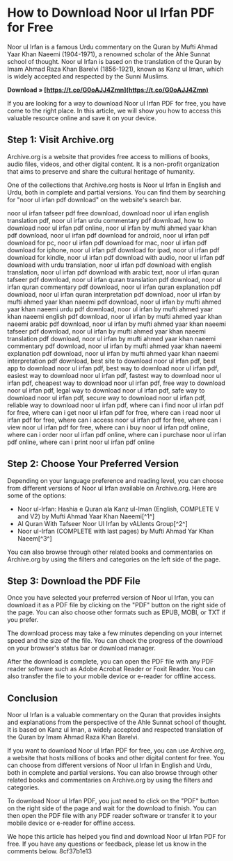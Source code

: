 # How to Download Noor ul Irfan PDF for Free
 
Noor ul Irfan is a famous Urdu commentary on the Quran by Mufti Ahmad Yaar Khan Naeemi (1904-1971), a renowned scholar of the Ahle Sunnat school of thought. Noor ul Irfan is based on the translation of the Quran by Imam Ahmad Raza Khan Barelvi (1856-1921), known as Kanz ul Iman, which is widely accepted and respected by the Sunni Muslims.
 
**Download » [https://t.co/G0oAJJ4Zmn](https://t.co/G0oAJJ4Zmn)**


 
If you are looking for a way to download Noor ul Irfan PDF for free, you have come to the right place. In this article, we will show you how to access this valuable resource online and save it on your device.
 
## Step 1: Visit Archive.org
 
Archive.org is a website that provides free access to millions of books, audio files, videos, and other digital content. It is a non-profit organization that aims to preserve and share the cultural heritage of humanity.
 
One of the collections that Archive.org hosts is Noor ul Irfan in English and Urdu, both in complete and partial versions. You can find them by searching for "noor ul irfan pdf download" on the website's search bar.
 
noor ul irfan tafseer pdf free download,  download noor ul irfan english translation pdf,  noor ul irfan urdu commentary pdf download,  how to download noor ul irfan pdf online,  noor ul irfan by mufti ahmed yaar khan pdf download,  noor ul irfan pdf download for android,  noor ul irfan pdf download for pc,  noor ul irfan pdf download for mac,  noor ul irfan pdf download for iphone,  noor ul irfan pdf download for ipad,  noor ul irfan pdf download for kindle,  noor ul irfan pdf download with audio,  noor ul irfan pdf download with urdu translation,  noor ul irfan pdf download with english translation,  noor ul irfan pdf download with arabic text,  noor ul irfan quran tafseer pdf download,  noor ul irfan quran translation pdf download,  noor ul irfan quran commentary pdf download,  noor ul irfan quran explanation pdf download,  noor ul irfan quran interpretation pdf download,  noor ul irfan by mufti ahmed yaar khan naeemi pdf download,  noor ul irfan by mufti ahmed yaar khan naeemi urdu pdf download,  noor ul irfan by mufti ahmed yaar khan naeemi english pdf download,  noor ul irfan by mufti ahmed yaar khan naeemi arabic pdf download,  noor ul irfan by mufti ahmed yaar khan naeemi tafseer pdf download,  noor ul irfan by mufti ahmed yaar khan naeemi translation pdf download,  noor ul irfan by mufti ahmed yaar khan naeemi commentary pdf download,  noor ul irfan by mufti ahmed yaar khan naeemi explanation pdf download,  noor ul irfan by mufti ahmed yaar khan naeemi interpretation pdf download,  best site to download noor ul irfan pdf,  best app to download noor ul irfan pdf,  best way to download noor ul irfan pdf,  easiest way to download noor ul irfan pdf,  fastest way to download noor ul irfan pdf,  cheapest way to download noor ul irfan pdf,  free way to download noor ul irfan pdf,  legal way to download noor ul irfan pdf,  safe way to download noor ul irfan pdf,  secure way to download noor ul irfan pdf,  reliable way to download noor ul irfan pdf,  where can i find noor ul irfan pdf for free,  where can i get noor ul irfan pdf for free,  where can i read noor ul irfan pdf for free,  where can i access noor ul irfan pdf for free,  where can i view noor ul irfan pdf for free,  where can i buy noor ul irfan pdf online,  where can i order noor ul irfan pdf online,  where can i purchase noor ul irfan pdf online,  where can i print noor ul irfan pdf online
 
## Step 2: Choose Your Preferred Version
 
Depending on your language preference and reading level, you can choose from different versions of Noor ul Irfan available on Archive.org. Here are some of the options:
 
- Noor ul-Irfan: Hashia e Quran ala Kanz ul-Iman (English, COMPLETE V and V2) by Mufti Ahmad Yaar Khan Naeemi[^1^]
- Al Quran With Tafseer Noor Ul Irfan by vALIents Group[^2^]
- Noor uI-Irfan (COMPLETE with last pages) by Mufti Ahmad Yar Khan Naeem[^3^]

You can also browse through other related books and commentaries on Archive.org by using the filters and categories on the left side of the page.
 
## Step 3: Download the PDF File
 
Once you have selected your preferred version of Noor ul Irfan, you can download it as a PDF file by clicking on the "PDF" button on the right side of the page. You can also choose other formats such as EPUB, MOBI, or TXT if you prefer.
 
The download process may take a few minutes depending on your internet speed and the size of the file. You can check the progress of the download on your browser's status bar or download manager.
 
After the download is complete, you can open the PDF file with any PDF reader software such as Adobe Acrobat Reader or Foxit Reader. You can also transfer the file to your mobile device or e-reader for offline access.
 
## Conclusion
 
Noor ul Irfan is a valuable commentary on the Quran that provides insights and explanations from the perspective of the Ahle Sunnat school of thought. It is based on Kanz ul Iman, a widely accepted and respected translation of the Quran by Imam Ahmad Raza Khan Barelvi.
 
If you want to download Noor ul Irfan PDF for free, you can use Archive.org, a website that hosts millions of books and other digital content for free. You can choose from different versions of Noor ul Irfan in English and Urdu, both in complete and partial versions. You can also browse through other related books and commentaries on Archive.org by using the filters and categories.
 
To download Noor ul Irfan PDF, you just need to click on the "PDF" button on the right side of the page and wait for the download to finish. You can then open the PDF file with any PDF reader software or transfer it to your mobile device or e-reader for offline access.
 
We hope this article has helped you find and download Noor ul Irfan PDF for free. If you have any questions or feedback, please let us know in the comments below.
 8cf37b1e13
 
